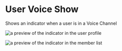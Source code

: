 # User Voice Show

Shows an indicator when a user is in a Voice Channel

![a preview of the indicator in the user profile](https://github.com/user-attachments/assets/48f825e4-fad5-40d7-bb4f-41d5e595aae0)

![a preview of the indicator in the member list](https://github.com/user-attachments/assets/51be081d-7bbb-45c5-8533-d565228e50c1)
